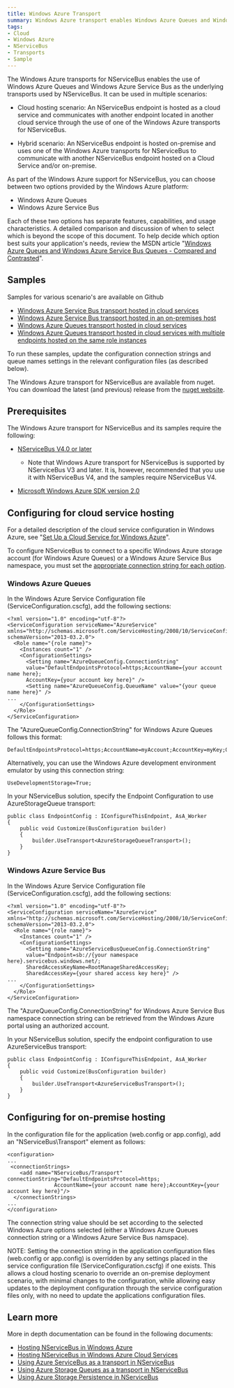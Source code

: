 ```yaml
---
title: Windows Azure Transport
summary: Windows Azure transport enables Windows Azure Queues and Windows Azure Service Bus as underlying NServiceBus transports, in cloud-hosting and hybrid scenarios.
tags:
- Cloud
- Windows Azure
- NServiceBus
- Transports
- Sample
---
```


The Windows Azure transports for NServiceBus enables the use of Windows Azure Queues and Windows Azure Service Bus as the underlying transports used by NServiceBus. It can be used in multiple scenarios:

 * Cloud hosting scenario: An NServiceBus endpoint is hosted as a cloud service and communicates with another endpoint located in another cloud service through the use of one of the Windows Azure transports for NServiceBus.

 * Hybrid scenario: An NServiceBus endpoint is hosted on-premise and uses one of the Windows Azure transports for NServiceBus to communicate with another NServiceBus endpoint hosted on a Cloud Service and/or on-premise.

As part of the Windows Azure support for NServiceBus, you can choose between two options provided by the Windows Azure platform:

-   Windows Azure Queues
-   Windows Azure Service Bus

Each of these two options has separate features, capabilities, and usage characteristics. A detailed comparison and discussion of when to select which is beyond the scope of this document. To help decide which option best suits your application's needs, review the MSDN article "[Windows Azure Queues and Windows Azure Service Bus Queues - Compared and Contrasted](https://msdn.microsoft.com/library/azure/hh767287.aspx)".

## Samples

Samples for various scenario's are available on Github

-   [Windows Azure Service Bus transport hosted in cloud services](https://github.com/Particular/NServiceBus.Azure.Samples/tree/master/VideoStore.AzureServiceBus.Cloud)
-   [Windows Azure Service Bus transport hosted in an on-premises host](https://github.com/Particular/NServiceBus.Azure.Samples/tree/master/VideoStore.AzureServiceBus.OnPremises)
-   [Windows Azure Queues transport hosted in cloud services](https://github.com/Particular/NServiceBus.Azure.Samples/tree/master/VideoStore.AzureStorageQueues.Cloud)
-    [Windows Azure Queues transport hosted in cloud services with multiple endpoints hosted on the same role instances](https://github.com/Particular/NServiceBus.Azure.Samples/tree/master/VideoStore.AzureStorageQueues.Cloud.DynamicHost)

To run these samples, update the configuration connection strings and queue names settings in the relevant configuration files (as described below).

The Windows Azure transport for NServiceBus are available from nuget. You can download the latest (and previous) release from the
[nuget website](https://www.nuget.org/profiles/nservicebus/).

## Prerequisites

The Windows Azure transport for NServiceBus and its samples require the following:

-   [NServiceBus V4.0 or later](http://particular.net/downloads)
    -   Note that Windows Azure transport for NServiceBus is supported by NServiceBus V3 and later. It is, however, recommended that you use it with NServiceBus V4, and the samples require NServiceBus V4.

-   [Microsoft Windows Azure SDK version 2.0](http://azure.microsoft.com/en-us/downloads/)

## Configuring for cloud service hosting

For a detailed description of the cloud service configuration in Windows Azure, see "[Set Up a Cloud Service for Windows Azure](https://msdn.microsoft.com/library/azure/hh124108.aspx#bk_Config)".

To configure NServiceBus to connect to a specific Windows Azure storage account (for Windows Azure Queues) or a Windows Azure Service Bus namespace, you must set the [appropriate connection string for each option](http://www.connectionstrings.com/windows-azure/).

### Windows Azure Queues

In the Windows Azure Service Configuration file (ServiceConfiguration.cscfg), add the following sections:

```
<?xml version="1.0" encoding="utf-8"?>
<ServiceConfiguration serviceName="AzureService" 
xmlns="http://schemas.microsoft.com/ServiceHosting/2008/10/ServiceConfiguration" 
schemaVersion="2013-03.2.0">
  <Role name="{role name}">
    <Instances count="1" />
    <ConfigurationSettings>
      <Setting name="AzureQueueConfig.ConnectionString" 
      value="DefaultEndpointsProtocol=https;AccountName={your account name here};
      AccountKey={your account key here}" />
      <Setting name="AzureQueueConfig.QueueName" value="{your queue name here}" />
...
    </ConfigurationSettings>
  </Role>
</ServiceConfiguration>
```

The "AzureQueueConfig.ConnectionString" for Windows Azure Queues follows this format:

    DefaultEndpointsProtocol=https;AccountName=myAccount;AccountKey=myKey;QueueEndpoint=customEndpoint;

Alternatively, you can use the Windows Azure development environment emulator by using this connection string:

    UseDevelopmentStorage=True;

In your NServiceBus solution, specify the Endpoint Configuration to use AzureStorageQueue transport:

    public class EndpointConfig : IConfigureThisEndpoint, AsA_Worker
	{
	    public void Customize(BusConfiguration builder)
	    {
	        builder.UseTransport<AzureStorageQueueTransport>();
	    }
	}

### Windows Azure Service Bus 

In the Windows Azure Service Configuration file
(ServiceConfiguration.cscfg), add the following sections:

```
<?xml version="1.0" encoding="utf-8"?>
<ServiceConfiguration serviceName="AzureService" 
xmlns="http://schemas.microsoft.com/ServiceHosting/2008/10/ServiceConfiguration" 
schemaVersion="2013-03.2.0">
  <Role name="{role name}">
    <Instances count="1" />
    <ConfigurationSettings>
      <Setting name="AzureServiceBusQueueConfig.ConnectionString" 
      value="Endpoint=sb://{your namespace here}.servicebus.windows.net/;
      SharedAccessKeyName=RootManageSharedAccessKey;
      SharedAccessKey={your shared access key here}" />
...
    </ConfigurationSettings>
  </Role>
</ServiceConfiguration>
```


The "AzureQueueConfig.ConnectionString" for Windows Azure Service Bus namespace connection string can be retrieved from the Windows Azure portal using an authorized account.

In your NServiceBus solution, specify the endpoint configuration to use AzureServiceBus transport:

    public class EndpointConfig : IConfigureThisEndpoint, AsA_Worker
	{
	    public void Customize(BusConfiguration builder)
	    {
	        builder.UseTransport<AzureServiceBusTransport>();
	    }
	}

## Configuring for on-premise hosting

In the configuration file for the application (web.config or app.config), add an "NServiceBus\\Transport" element as follows:

```
<configuration>  
...
 <connectionStrings>
    <add name="NServiceBus/Transport" connectionString="DefaultEndpointsProtocol=https;
               AccountName={your account name here};AccountKey={your account key here}"/>
  </connectionStrings>
... 
</configuration>
```

The connection string value should be set according to the selected Windows Azure options selected (either a Windows Azure Queues connection string or a Windows Azure Service Bus namspace).

NOTE: Setting the connection string in the application configuration files (web.config or app.config) is overridden by any settings placed in the service configuration file (ServiceConfiguration.cscfg) if one exists. This allows a cloud hosting scenario to override an on-premise deployment scenario, with minimal changes to the configuration, while allowing easy updates to the deployment configuration through the service configuration files only, with no need to update the applications configuration files.

## Learn more

More in depth documentation can be found in the following documents:

-   [Hosting NServiceBus in Windows Azure](/nservicebus/hosting-nservicebus-in-windows-azure.md)
-   [Hosting NServiceBus in Windows Azure Cloud Services](/nservicebus/hosting-nservicebus-in-windows-azure-cloud-services.md)
-   [Using Azure ServiceBus as a transport in NServiceBus](/nservicebus/using-azure-servicebus-as-transport-in-nservicebus.md)
-   [Using Azure Storage Queues as a transport in NServiceBus](/nservicebus/using-azure-storage-queues-as-transport-in-nservicebus.md)
-   [Using Azure Storage Persistence in NServiceBus](/nservicebus/using-azure-storage-persistence-in-nservicebus.md)

